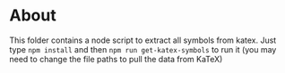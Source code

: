 
# About
This folder contains a node script to extract all symbols from katex. Just type `npm install` and then `npm run get-katex-symbols` to run it (you may need to change the file paths to pull the data from KaTeX)
